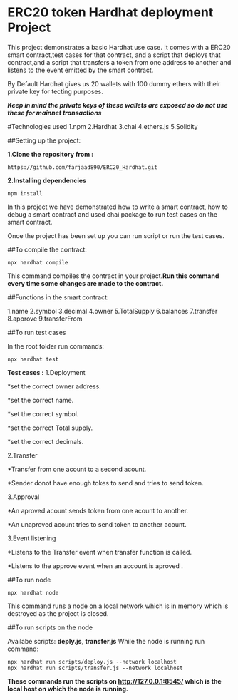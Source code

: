 # ERC20 token Hardhat deployment Project

This project demonstrates a basic Hardhat use case. It comes with a ERC20 smart contract,test cases for that contract, and a script that deploys that contract,and a script that transfers a token from one address to another and listens to the event emitted by the smart contract.

By Default Hardhat gives us 20 wallets with 100 dummy ethers with their private key for tecting purposes.

**_Keep in mind the private keys of these wallets are exposed so do not use these for mainnet transactions_**

#Technologies used
1.npm
2.Hardhat
3.chai
4.ethers.js
5.Solidity

##Setting up the project:

**1.Clone the repository from :**

```
https://github.com/farjaad890/ERC20_Hardhat.git
```

**2.Installing dependencies**

```shell
npm install
```

In this project we have demonstrated how to write a smart contract, how to debug a smart contract and used chai package to run test cases on the smart contract.

Once the project has been set up you can run script or run the test cases.

##To compile the contract:

```shell
npx hardhat compile
```

This command compiles the contract in your project.**Run this command every time some changes are made to the contract.**

##Functions in the smart contract:

1.name
2.symbol
3.decimal
4.owner
5.TotalSupply
6.balances
7.transfer
8.approve
9.transferFrom

##To run test cases

In the root folder run commands:

```shell
npx hardhat test
```

**Test cases :**
1.Deployment

\*set the correct owner address.

\*set the correct name.

\*set the correct symbol.

\*set the correct Total supply.

\*set the correct decimals.

2.Transfer

\*Transfer from one acount to a second acount.

\*Sender donot have enough tokes to send and tries to send token.

3.Approval

\*An aproved acount sends token from one acount to another.

\*An unaproved acount tries to send token to another acount.

3.Event listening

\*Listens to the Transfer event when transfer function is called.

\*Listens to the approve event when an account is aproved .

##To run node

```shell
npx hardhat node
```

This command runs a node on a local network which is in memory which is destroyed as the project is closed.

##To run scripts on the node

Availabe scripts: **deply.js**, **transfer.js**
While the node is running run command:

```shell
npx hardhat run scripts/deploy.js --network localhost
npx hardhat run scripts/transfer.js --network localhost
```

**These commands run the scripts on http://127.0.0.1:8545/ which is the local host on which the node is running.**
